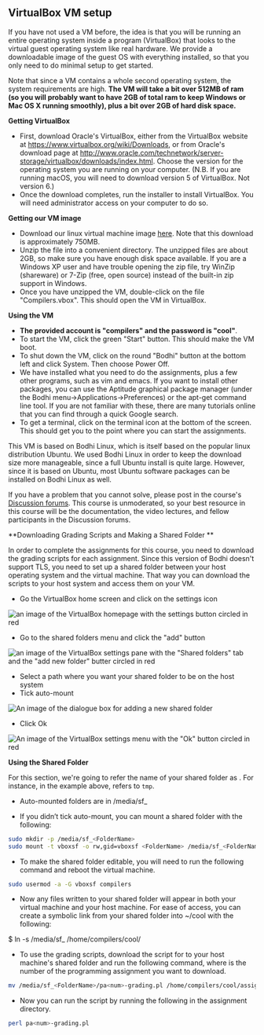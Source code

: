 ## VirtualBox VM setup

If you have not used a VM before, the idea is that you will be  running an entire operating system inside a program (VirtualBox) that  looks to the virtual guest operating system like real hardware. We  provide a downloadable image of the guest OS with everything installed,  so that you only need to do minimal setup to get started.

Note that since a VM contains a whole second operating system, the system requirements are high. **The VM will take a bit over 512MB of ram (so you will probably want to have 2GB of total ram to keep Windows or Mac OS X running smoothly), plus a  bit over 2GB of hard disk space.**

**Getting VirtualBox**

- First, download Oracle's VirtualBox, either from the VirtualBox website at https://www.virtualbox.org/wiki/Downloads, or from Oracle's download page at http://www.oracle.com/technetwork/server-storage/virtualbox/downloads/index.html. Choose the version for the operating system you are running on your  computer. (N.B. If you are running macOS, you will need to download  version 5 of VirtualBox. Not version 6.)
- Once the download completes, run the installer to install  VirtualBox. You will need administrator access on your computer to do  so.

**Getting our VM image**

- Download our linux virtual machine image [here](https://stanford.box.com/s/28bcmqycmsxme77gi1ep1yo9lo27znrz). Note that this download is approximately 750MB.
- Unzip the file into a convenient directory. The unzipped files are  about 2GB, so make sure you have enough disk space available. If you are a Windows XP user and have trouble opening the zip file, try WinZip  (shareware) or 7-Zip (free, open source) instead of the built-in zip  support in Windows.
- Once you have unzipped the VM, double-click on the file "Compilers.vbox". This should open the VM in VirtualBox.

**Using the VM**

- **The provided account is "compilers" and the password is "cool"**.
- To start the VM, click the green "Start" button. This should make the VM boot.
- To shut down the VM, click on the round "Bodhi" button at the bottom left and click System. Then choose Power Off.
- We have installed what you need to do the assignments, plus a few  other programs, such as vim and emacs. If you want to install other  packages, you can use the Aptitude graphical package manager (under the  Bodhi menu->Applications->Preferences) or the apt-get command line tool. If you are not familiar with these, there are many tutorials  online that you can find through a quick Google search.
- To get a terminal, click on the terminal icon at the bottom of the  screen. This should get you to the point where you can start the  assignments.

This VM is based on Bodhi Linux, which is itself based on the popular linux distribution Ubuntu. We used Bodhi Linux in order to keep the  download size more manageable, since a full Ubuntu install is quite  large. However, since it is based on Ubuntu, most Ubuntu software  packages can be installed on Bodhi Linux as well.

If you have a problem that you cannot solve, please post in the course's [Discussion forums](https://courses.edx.org/courses/course-v1:StanfordOnline+SOE.YCSCS1+1T2020/discussion/forum/).  This course is unmoderated, so your best resource in this course will  be the documentation, the video lectures, and fellow participants in the Discussion forums. 

**Downloading Grading Scripts and Making a Shared Folder
**

In order to complete the assignments for this course, you need to  download the grading scripts for each assignment. Since this version of  Bodhi doesn't support TLS, you need to set up a shared folder between  your host operating system and the virtual machine. That way you can  download the scripts to your host system and access them on your VM.

- Go the VirtualBox home screen and click on the settings icon

![an image of the VirtualBox homepage with the settings button circled in red](https://courses.edx.org/assets/courseware/v1/eb0bacaf9ab3858bc4cb74017888f635/asset-v1:StanfordOnline+SOE.YCSCS1+2T2020+type@asset+block/1.png)

- Go to the shared folders menu and click the "add" button

![an image of the VirtualBox settings pane with the "Shared folders" tab and the "add new folder" butter circled in red](https://courses.edx.org/assets/courseware/v1/e7bf41b72891d66d88e5e0326ac04b9d/asset-v1:StanfordOnline+SOE.YCSCS1+2T2020+type@asset+block/2.png)

- Select a path where you want your shared folder to be on the host system
- Tick auto-mount

![An image of the dialogue box for adding a new shared folder](https://courses.edx.org/assets/courseware/v1/865c26b0d0b642c0f772c55c81eb174d/asset-v1:StanfordOnline+SOE.YCSCS1+2T2020+type@asset+block/3.png)

- Click Ok

![An image of the VirtualBox settings menu with the "Ok" button circled in red](https://courses.edx.org/assets/courseware/v1/a5cdf1b48871c977820639e49baad9d2/asset-v1:StanfordOnline+SOE.YCSCS1+2T2020+type@asset+block/4.png)

**Using the Shared Folder**

For this section, we're going to refer the name of your shared folder as <FolderName>. For instance, in the example above,  <FolderName> refers to `tmp`.

- Auto-mounted folders are in /media/sf_<FolderName>

- If you didn’t tick auto-mount, you can mount a shared folder with the following:

```bash
sudo mkdir -p /media/sf_<FolderName>
sudo mount -t vboxsf -o rw,gid=vboxsf <FolderName> /media/sf_<FolderName>
```

- To make the shared folder editable, you will need to run the following command and reboot the virtual machine.

```bash
sudo usermod -a -G vboxsf compilers
```

- Now any files written to your shared folder will appear in both your virtual machine and your host machine. For ease of access, you can  create a symbolic link from your shared folder into ~/cool with the  following:

$ ln -s /media/sf_<FolderName> /home/compilers/cool/<Foldername>

- To use the grading scripts, download the script for to your host  machine's shared folder and run the following command, where <num> is the number of the programming assignment you want to download.

```bash
mv /media/sf_<FolderName>/pa<num>-grading.pl /home/compilers/cool/assignment/PA<num>
```

- Now you can run the script by running the following in the assignment directory.

```bash
perl pa<num>-grading.pl
```